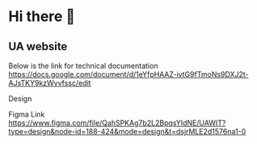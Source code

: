 # Hi there 👋 

## UA website

Below is the link for technical documentation
https://docs.google.com/document/d/1eYfpHAAZ-ivtG9fTmoNs9DXJ2t-AJsTKY9kzWvvfssc/edit

Design

Figma Link
https://www.figma.com/file/QahSPKAg7b2L2BpqsYIdNE/UAWIT?type=design&node-id=188-424&mode=design&t=dsjrMLE2d1576na1-0

<!--

**Here are some ideas to get you started:**

🙋‍♀️ A short introduction - what is your organization all about?
🌈 Contribution guidelines - how can the community get involved?
👩‍💻 Useful resources - where can the community find your docs? Is there anything else the community should know?
🍿 Fun facts - what does your team eat for breakfast?
🧙 Remember, you can do mighty things with the power of [Markdown](https://docs.github.com/github/writing-on-github/getting-started-with-writing-and-formatting-on-github/basic-writing-and-formatting-syntax)
-->
